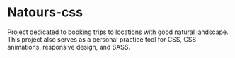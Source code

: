 # Natours-css
Project dedicated to booking trips to locations with good natural landscape.</br>
This project also serves as a personal practice tool for CSS, CSS animations, responsive design, and SASS.

